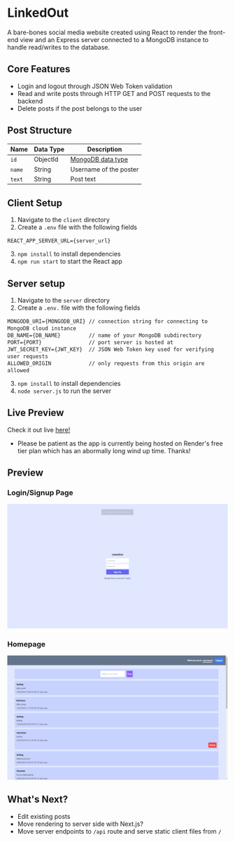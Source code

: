 # LinkedOut
A bare-bones social media website created using React to render the front-end view and an Express server connected to a MongoDB instance to handle read/writes to the database.

## Core Features
- Login and logout through JSON Web Token validation
- Read and write posts through HTTP GET and POST requests to the backend
- Delete posts if the post belongs to the user

## Post Structure
| Name        | Data Type   | Description |
| ----------- | ----------- | ----------- |
| `id`        | ObjectId    | [MongoDB data type](https://www.mongodb.com/docs/manual/reference/method/ObjectId/) |
| `name`   | String        | Username of the poster |
| `text`   | String        | Post text |

## Client Setup
1. Navigate to the `client` directory
2. Create a `.env` file with the following fields
```
REACT_APP_SERVER_URL={server_url}
```
3. `npm install` to install dependencies
4. `npm run start` to start the React app

## Server setup
1. Navigate to the `server` directory
2. Create a `.env.` file with the following fields
```
MONGODB_URI={MONGODB_URI} // connection string for connecting to MongoDB cloud instance
DB_NAME={DB_NAME}         // name of your MongoDB subdirectory
PORT={PORT}               // port server is hosted at
JWT_SECRET_KEY={JWT_KEY}  // JSON Web Token key used for verifying user requests
ALLOWED_ORIGIN            // only requests from this origin are allowed
```
3. `npm install` to install dependencies
4. `node server.js` to run the server

## Live Preview
Check it out live [here!](https://raymozou.github.io/linked-out/)
- Please be patient as the app is currently being hosted on Render's free tier plan which has an abormally long wind up time. Thanks!

## Preview
### Login/Signup Page
![sign up page](./demo2.png)
### Homepage
![homepage](./demo1.png)

## What's Next?
- Edit existing posts
- Move rendering to server side with Next.js?
- Move server endpoints to `/api` route and serve static client files from `/`
